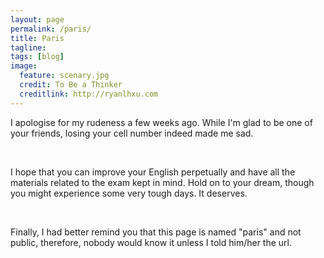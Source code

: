```yaml
---
layout: page
permalink: /paris/
title: Paris
tagline: 
tags: [blog]
image:
  feature: scenary.jpg
  credit: To Be a Thinker
  creditlink: http://ryanlhxu.com
---
```

I apologise for my rudeness a few weeks ago. While I'm glad to be one of your friends, losing your cell number indeed made me sad. 

<br/>

I hope that you can improve your English perpetually and have all the materials related to the exam kept in mind. Hold on to your dream, though you might experience some very tough days. It deserves. 

<br/>

Finally, I had better remind you that this page is named "paris" and not public, therefore, nobody would know it unless I told him/her the url.

